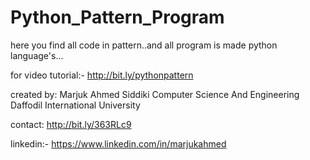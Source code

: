 # Python_Pattern_Program
here you find all code in pattern..and all program is made python language's...

for video tutorial:- http://bit.ly/pythonpattern

created by: Marjuk Ahmed Siddiki Computer Science And Engineering Daffodil International University

contact: http://bit.ly/363RLc9

linkedin:- https://www.linkedin.com/in/marjukahmed 

